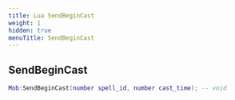 ```yaml
---
title: Lua SendBeginCast
weight: 1
hidden: true
menuTitle: SendBeginCast
---
```

## SendBeginCast
```lua
Mob:SendBeginCast(number spell_id, number cast_time); -- void
```